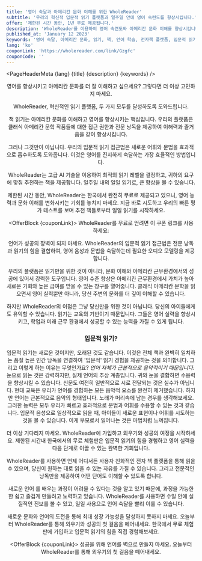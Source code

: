 ```yaml
---
title: '영어 숙달과 아메리칸 문화 이해를 위한 WholeReader'
subtitle: '우리의 혁신적 입문적 읽기 플랫폼과 일주일 안에 영어 숙련도를 향상시킵니다.'
offer: '제한된 시간 동안, 1년 무료 제공됩니다.'
description: 'WholeReader를 이용하여 영어 숙련도와 아메리칸 문화 이해를 향상시킵니다. 우리의 혁신적인 전자책 플랫폼은 클래식 아메리칸 문학 작품들에 대한 접근 권한과 고유하게 통합된 낭독을 제공하여 언어 습득을 위해 필요한 음성 모델링을 제공합니다. 한국에서 무료 제공을 받으세요, 우리의 입문적 읽기 접근법으로 일주일 안에 영어를 향상시킬 수 있습니다. 지금 등록하여 당신의 잠재력을 활성화하세요.'
published_at: 'January 12 2023'
keywords: '영어 숙달, 아메리칸 문화, 읽기, 책, 언어 학습, 전자책 플랫폼, 입문적 읽기, 어휘, 문법, AI, 클래식 문학, 아메리칸 문학, 성공, 일자리, 무료 시범, 한국, 이해력, 즐거움, 전자 읽, 전자 읽기'
lang: 'ko'
couponLink: 'https://wholereader.com/link/Gzgfc'
couponCode: ''
---
```


<script>
  import Header from '$lib/Header.svelte'
  import PageHeaderMeta from '$lib/PageHeaderMeta.svelte'
  import OfferBlock from '$lib/OfferBlock.svelte'
  import WholeReaderImgResponsive from '$lib/WholeReaderImgResponsive.svelte'
  import MainContent from '$lib/MainContent.svelte'
  import ImmersiveAnimation from '$lib/ImmersiveAnimation.svelte'
  import EmbeddedVideo from '$lib/EmbeddedVideo.svelte'
  import Footer from '$lib/Footer.svelte'
  import BookQuote from '$lib/BookQuote.svelte'
  import ResponsiveImage from '$lib/ResponsiveImage.svelte'
</script>



<PageHeaderMeta {lang} {title} {description} {keywords} />

<Header {title} {subtitle} {offer} />





<MainContent>

  <WholeReaderImgResponsive />

  영어를 향상시키고 아메리칸 문화를 더 잘 이해하고 싶으세요? 그렇다면 더 이상 고민하지 마세요.

WholeReader, 혁신적인 읽기 플랫폼, 두 가지 모두를 달성하도록 도와드립니다.

책 읽기는 아메리칸 문화를 이해하고 영어를 향상시키는 핵심입니다. 우리의 플랫폼은 클래식 아메리칸 문학 작품들에 대한 접근 권한과 전문 낭독을 제공하여 이해력과 즐거움을 같이 향상시킵니다.

그러나 그것만이 아닙니다. 우리의 입문적 읽기 접근법은 새로운 어휘와 문법을 효과적으로 흡수하도록 도와줍니다. 이것은 영어를 진지하게 숙달하는 가장 효율적인 방법입니다.

WholeReader는 고급 AI 기술을 이용하여 최적의 읽기 레벨을 결정하고, 귀하의 요구에 맞춰 추천하는 책을 제공합니다. 일주일 내의 일일 읽기로, 큰 향상을 볼 수 있습니다.

제한된 시간 동안, WholeReader는 한국에서 완전히 무료로 제공되고 있으니, 영어 능력과 문화 이해를 변화시키는 기회를 놓치지 마세요. 지금 바로 시도하고 우리의 빠른 평가 테스트를 보며 추천 책들로부터 일일 읽기를 시작하세요.




<OfferBlock {couponLink}>
  WholeReader를 무료로 얻려면 이 쿠폰 링크를 사용하세요:
</OfferBlock>



  언어가 성공의 장벽이 되지 마세요. WholeReader의 입문적 읽기 접근법은 전문 낭독과 읽기의 힘을 결합하여, 영어 음성과 문법을 숙달하는데 필요한 오디오 모델링을 제공합니다.

  우리의 플랫폼은 읽기만을 위한 것이 아니라, 문화 이해와 아메리칸 근무환경에서의 성공에 있어서 강력한 도구입니다. 영어 수준 향상은 아메리칸 근무환경에서 가치가 높아 새로운 기회와 높은 급여를 받을 수 있는 창구를 열어줍니다. 클래식 아메리칸 문학을 읽으면서 영어 실력뿐만 아니라, 당신 주변의 문화를 더 깊이 이해할 수 있습니다.

  하지만 WholeReader의 이점은 그냥 당신만을 위한 것이 아닙니다. 당신의 아이들에게도 유익할 수 있습니다. 읽기는 교육의 기반이기 때문입니다. 그들은 영어 실력을 향상시키고, 학업과 미래 근무 환경에서 성공할 수 있는 능력을 가질 수 있게 됩니다.



### 입문적 읽기?

<ImmersiveAnimation />

입문적 읽기는 새로운 것이지만, 오래된 것도 같습니다. 이것은 전체 책과 완벽히 일치하는 품질 높은 인간 낭독을 연결하여 '입문적' 읽기 경험을 제공하는 것을 의미합니다. 그리고 이렇게 하는 이유는 무엇인가요? <em>언어 자체가 근본적으로 음악적이기 때문입니다.</em> 눈으로 읽는 것은 강력하지만, 실제 언어의 추상 계층입니다. 귀와 눈을 결합하면 수용력을 향상시킬 수 있습니다. 신문도 여전히 일반적으로 시로 전달되는 것은 실수가 아닙니다. 현대 교육은 우리가 언어를 경험하는 모든 음악적 요소를 완전히 제거했습니다. 하지만 언어는 근본적으로 음악의 형태입니다. 노래가 머리속에 남는 경우를 생각해보세요. 그러한 능력은 모두 우리가 빠르고 효과적으로 문법과 어휘를 수용할 수 있는 것과 같습니다. 입문적 음성으로 일상적으로 읽을 때, 아이들이 새로운 표현이나 어휘를 시도하는 것을 볼 수 있습니다. 이게 부모로서 일어나는 것은 마법처럼 느껴집니다.

더 이상 기다리지 마세요. WholeReader에 가입하고 외우기와 성공의 여정을 시작하세요. 제한된 시간내 한국에서의 무료 체험판은 입문적 읽기의 힘을 경험하고 영어 실력을 다음 단계로 이끌 수 있는 완벽한 기회입니다.

WholeReader를 사용하면 언제 어디서든 사용자 친화적인 전자 책 플랫폼을 통해 읽을 수 있으며, 당신이 원하는 대로 읽을 수 있는 자유를 가질 수 있습니다. 그리고 전문적인 낭독만을 제공하여 어떤 단어도 이해할 수 있도록 합니다.

새로운 언어 를 배우는 과정이 어려울 수 있다는 것을 알고 있기 때문에, 과정을 가능한한 쉽고 즐겁게 만들려고 노력하고 있습니다. WholeReader를 사용하면 수일 안에 실질적인 진보를 볼 수 있고, 일일 사용으로 언어 숙달을 빨리 이룰 수 있습니다.


새로운 문화와 언어의 도전을 통해 최대 성장 가능성을 달성하지 못하지 마세요. 오늘부터 WholeReader를 통해 외우기와 성공의 첫 걸음을 떼어내세요. 한국에서 무료 체험판에 가입하고 입문적 읽기의 힘을 직접 경험해보세요.


<OfferBlock {couponLink}>
  성공을 위해 언어를 벽으로 만들지 마세요. 오늘부터 WholeReader를 통해 외우기의 첫 걸음을 떼어내세요.
</OfferBlock>



<EmbeddedVideo src="https://www.youtube.com/embed/TBr1SXRsgCo" />

</MainContent>

<Footer message="Questions? Contact me directly:" email="chadananda@gmail.com" />

